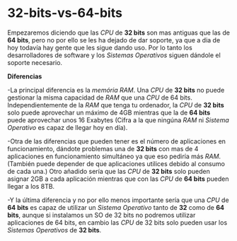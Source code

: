 # 32-bits-vs-64-bits

Empezaremos diciendo que las *CPU* de **32 bits** son mas antiguas que las de **64 bits**, pero no por ello se les ha dejado de dar soporte, ya que a dia de hoy todavía hay gente que les sigue dando uso. Por lo tanto los desarrolladores de software y los *Sistemas Operativos* siguen dándole el soporte necesario.

**Diferencias**

-La principal diferencia es la *memória RAM*. Una *CPU* de **32 bits** no puede gestionar la misma capacidad de *RAM* que una *CPU* de 64 bits. Independientemente de la *RAM* que tenga tu ordenador, la *CPU* de **32 bits** solo puede aprovechar un máximo de 4GB mientras que la de **64 bits** puede aprovechar unos 16 Exabytes (Cifra a la que ningúna *RAM* ni *Sistema Operativo* es capaz de llegar hoy en día).

-Otra de las diferencias que pueden tener es el número de aplicaciones en funcionamiento, dándote problemas una de **32 bits** con mas de 4 aplicaciones en funcionamiento simultáneo ya que eso pediría más *RAM*. (También puede depender de que aplicaciones utilices debido al consumo de cada una.) Otro añadido sería que las *CPU* de **32 bits** solo pueden asignar 2GB a cada aplicación mientras que con las *CPU* de **64 bits** pueden llegar a los 8TB.

-Y la última diferencia y no por ello menos importante sería que una *CPU* de **64 bits** es capaz de utilizar un *Sistema Operativo* tanto de **32** como de **64 bits**, aunque si instalamos un SO de 32 bits no podremos utilizar aplicaciones de 64 bits, en cambio las *CPU* de 32 bits solo pueden usar los *Sistemas Operativos* de **32 bits**.
